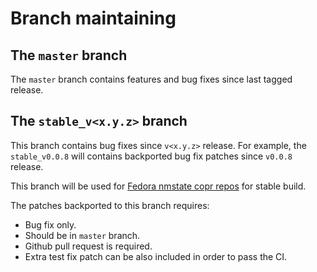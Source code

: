 # Branch maintaining

## The `master` branch

The `master` branch contains features and bug fixes since last tagged release.

## The `stable_v<x.y.z>` branch

This branch contains bug fixes since `v<x.y.z>` release.
For example, the `stable_v0.0.8` will contains backported bug fix patches
since `v0.0.8` release.

This branch will be used for [Fedora nmstate copr repos][1] for stable build.

The patches backported to this branch requires:

 * Bug fix only.
 * Should be in `master` branch.
 * Github pull request is required.
 * Extra test fix patch can be also included in order to pass the CI.


[1]: https://copr.fedorainfracloud.org/coprs/nmstate
